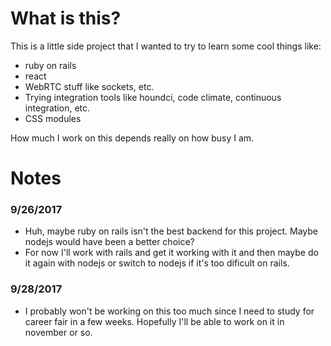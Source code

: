 # What is this?

This is a little side project that I wanted to try to learn some cool things like:
- ruby on rails
- react
- WebRTC stuff like sockets, etc.
- Trying integration tools like houndci, code climate, continuous integration, etc.
- CSS modules

How much I work on this depends really on how busy I am.

# Notes

### 9/26/2017
- Huh, maybe ruby on rails isn't the best backend for this project. Maybe nodejs
would have been a better choice?
- For now I'll work with rails and get it working with it and then maybe do it again
with nodejs or switch to nodejs if it's too dificult on rails.

### 9/28/2017
- I probably won't be working on this too much since I need to study for career fair in a few weeks.
Hopefully I'll be able to work on it in november or so.
